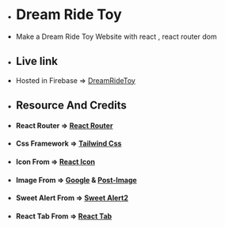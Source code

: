 * # Dream Ride Toy
* Make a Dream Ride Toy  Website with react , react router dom

* ## Live link
* Hosted in Firebase => [DreamRideToy](https://dream-ride-toy.web.app/)


* ## Resource And Credits

* #### React Router => [React Router](https://reactrouter.com/en/main)

* #### Css Framework => [Tailwind Css](https://tailwindcss.com/docs/installation)

* #### Icon From => [React Icon](https://react-icons.github.io/react-icons/)

* #### Image From => [Google](https://www.google.com/) & [Post-Image](https://postimages.org/?fbclid=IwAR3b1b5kKXwORo9pr8J8Zk3OCK0jYPExWb-gxSsRlCDmGuX1YTBx7wvX7Uk)

* #### Sweet Alert From => [Sweet Alert2](https://sweetalert2.github.io/)

* #### React Tab From => [React Tab](https://www.npmjs.com/package/react-tabs)